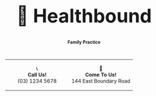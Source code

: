 <h1 align="center" style="font-size: 60px;">🏥 Healthbound</h1>

<p align="center"><strong>Family Practice</strong></p>

<br>

<div align="center">

<table>
<tr>
<td align="center" width="50%">
  
📞  
**Call Us!**  
(03) 1234 5678  

</td>
<td align="center" width="50%">

🏥  
**Come To Us!**  
144 East Boundary Road  

</td>
</tr>
</table>

</div>
